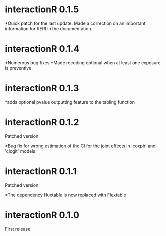 interactionR 0.1.5
==================

*Quick patch for the last update. Made a correction on an important information for RERI in the documentation.

interactionR 0.1.4
==================

*Numerous bug fixes
*Made recoding optional when at least one exposure is preventive

interactionR 0.1.3
==================

*adds optional pvalue outputting feature to the tabling function

interactionR 0.1.2
==================
Patched version

*Bug fix for wrong estimation of the CI for the joint effects in 'coxph' and 'clogit' models

interactionR 0.1.1
==================
Patched version

*The dependency Huxtable is now replaced with Flextable


interactionR 0.1.0
==================

First release
